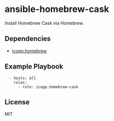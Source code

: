 # ansible-homebrew-cask

Install Homebrew Cask via Homebrew.

## Dependencies

* [icopp.homebrew](https://github.com/icopp/ansible-homebrew)

## Example Playbook

```
  - hosts: all
    roles:
      - role: icopp.homebrew-cask
```

## License

MIT
